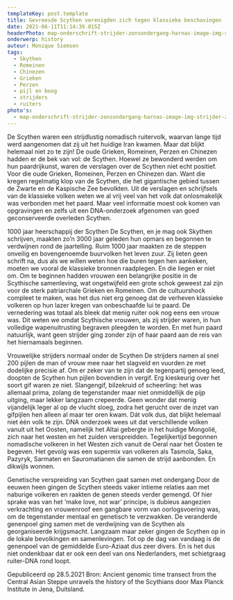 ```yaml
---
templateKey: post.template
title: Gevreesde Scythen verenigden zich tegen klassieke beschavingen
date: 2021-06-11T11:14:39.015Z
headerPhoto: map-onderschrift-strijder-zonsondergang-harnas-image-img-strijder-zonsondergang-harnas-jpg
onderwerp: history
auteur: Monique Siemsen
tags:
  - Skythen
  - Romeinen
  - Chinezen
  - Grieken
  - Perzen
  - pijl en boog
  - strijders
  - ruiters
photo's:
  - map-onderschrift-strijder-zonsondergang-harnas-image-img-strijder-zonsondergang-harnas-jpg
---
```

De Scythen waren een strijdlustig nomadisch ruitervolk, waarvan lange tijd werd
aangenomen dat zij uit het huidige Iran kwamen. Maar dat blijkt helemaal niet zo te zijn!
De oude Grieken, Romeinen, Perzen en Chinezen hadden er de bek van vol: de Scythen.
Hoewel ze bewonderd werden om hun paardrijkunst, waren de verslagen over de Scythen
niet echt positief. Voor die oude Grieken, Romeinen, Perzen en Chinezen dan. Want die
kregen regelmatig klop van de Scythen, die het gigantische gebied tussen de Zwarte en
de Kaspische Zee bevolkten. Uit de verslagen en schrijfsels van de klassieke volken
weten we al vrij veel van het volk dat onlosmakelijk was verbonden met het paard. Maar
veel informatie moest ook komen van opgravingen en zelfs uit een DNA-onderzoek
afgenomen van goed geconserveerde overleden Scythen.

1000 jaar heerschappij der Scythen
De Scythen, en je mag ook Skythen schrijven, maakten zo’n 3000 jaar geleden hun
opmars en begonnen te verdwijnen rond de jaartelling. Ruim 1000 jaar maakten ze de
steppen onveilig en bovengenoemde buurvolken het leven zuur. Zij lieten geen schrift na,
dus als we willen weten hoe die buren tegen hen aankeken, moeten we vooral de
klassieke bronnen raadplegen. En die liegen er niet om.
Om te beginnen hadden vrouwen een belangrijke positie in de Scythische samenleving,
wat ongetwijfeld een grote schok geweest zal zijn voor de sterk patriarchale Grieken en
Romeinen. Om de cultuurshock compleet te maken, was het dus niet erg genoeg dat de
verheven klassieke volkeren op hun lazer kregen van onbeschaafde lui te paard. De
vernedering was totaal als bleek dat menig ruiter ook nog eens een vrouw was. Dit weten
we omdat Scythische vrouwen, als zij strijder waren, in hun volledige wapenuitrusting
begraven pleegden te worden. En met hun paard natuurlijk, want geen strijder ging zonder
zijn of haar paard aan de reis van het hiernamaals beginnen.

Vrouwelijke strijders normaal onder de Scythen
De strijders namen al snel 200 pijlen de man of vrouw mee naar het slagveld en vuurden
ze met dodelijke precisie af. Om er zeker van te zijn dat de tegenpartij genoeg leed,
doopten de Scythen hun pijlen bovendien in vergif. Erg kieskeurig over het soort gif waren
ze niet. Slangengif, bilzekruid of scheerling: het was allemaal prima, zolang de
tegenstander maar niet onmiddellijk de pijp uitging, maar lekker langzaam crepeerde.
Geen wonder dat menig vijandelijk leger al op de vlucht sloeg, zodra het gerucht over de
inzet van gifpijlen hen alleen al maar ter oren kwam.
Dát volk dus, dat blijkt helemaal niet één volk te zijn. DNA onderzoek wees uit dat
verschillende volken vanuit uit het Oosten, namelijk het Altai gebergte in het huidige
Mongolië, zich naar het westen en het zuiden verspreidden. Tegelijkertijd begonnen
nomadische volkeren in het Westen zich vanuit de Oeral naar het Oosten te begeven. Het
gevolg was een supermix van volkeren als Tasmola, Saka, Pazyryk, Sarmaten en
Sauromatianen die samen de strijd aanbonden. En dikwijls wonnen.

Genetische verspreiding van Scythen gaat samen met ondergang
Door de eeuwen heen gingen de Scythen steeds vaker intieme relaties aan met naburige
volkeren en raakten de genen steeds verder gemengd. Of hier sprake was van het ‘make
love, not war’ principe, is dubieus aangezien verkrachting en vrouwenroof een gangbare
vorm van oorlogsvoering was, om de tegenstander mentaal en genetisch te verzwakken.
De veranderde genenpoel ging samen met de verdwijning van de Scythen als
georganiseerde krijgsmacht. Langzaam maar zeker gingen de Scythen op in de lokale
bevolkingen en samenlevingen.
Tot op de dag van vandaag is de genenpoel van de gemiddelde Euro-Aziaat dus zeer
divers. En is het dus niet ondenkbaar dat er ook een deel van ons Nederlanders, met
schietgraag ruiter-DNA rond loopt.

Gepubliceerd op 28.5.2021
Bron: Ancient genomic time transect from the Central Asian Steppe unravels the history of the
Scythians door Max Planck Institute in Jena, Duitsland.